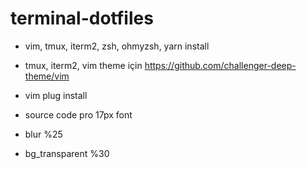# terminal-dotfiles
- vim, tmux, iterm2, zsh, ohmyzsh, yarn install

- tmux, iterm2, vim theme için 
https://github.com/challenger-deep-theme/vim

- vim plug install
- source code pro 17px font
- blur %25
- bg_transparent %30

